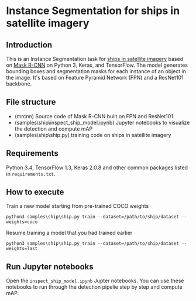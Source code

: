 # Instance Segmentation for ships in satellite imagery

## Introduction
This is an Instance Segmentation task for [ships in satellite imagery](https://www.kaggle.com/rhammell/ships-in-satellite-imagery) based on  [Mask R-CNN](https://arxiv.org/abs/1703.06870) on Python 3, Keras, and TensorFlow. The model generates bounding boxes and segmentation masks for each instance of an object in the image. It's based on Feature Pyramid Network (FPN) and a ResNet101 backbone.

## File structure 
* (mrcnn) Source code of Mask R-CNN built on FPN and ResNet101.
* (samples\ship\inspect_ship_model.ipynb) Jupyter notebooks to visualize the detection and compute mAP
* (samples\ship\ship.py) training code on ships in satellite imagery

## Requirements
Python 3.4, TensorFlow 1.3, Keras 2.0.8 and other common packages listed in `requirements.txt`.

## How to execute
Train a new model starting from pre-trained COCO weights
```
python3 samples\ship\ship.py train --dataset=/path/to/ship/dataset --weights=coco
```
Resume training a model that you had trained earlier
```
python3 samples\ship\ship.py train --dataset=/path/to/ship/dataset --weights=last
```

## Run Jupyter notebooks
Open the  `inspect_ship_model.ipynb` Jupter notebooks. You can use these notebooks to run through the detection pipelie step by step and compute mAP.
